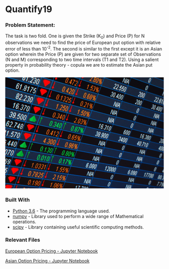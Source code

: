 # Quantify19

### Problem Statement:
The task is two fold. One is given the Strike (K<sub>0</sub>) and Price (P) for N observations we need to find the price of European put option with relative error of less than 10<sup>-2</sup>. The second is similar to the first except it is an Asian option wherein the Price (P) are given for two separate set of Observations (N and M) corresponding to two time intervals (T1 and T2). Using a salient property in probability theory - copula we are to estimate the Asian put option.
<p align="center">
  <img src="Images/prices.jpg">
</p>

### Built With

* [Python 3.6](https://www.python.org/) - The programming language used.
* [numpy](https://numpy.org/) - Library used to perform a wide range of Mathematical operations.
* [scipy](https://www.scipy.org/) - Library containing useful scientific computing methods.

### Relevant Files
[European Option Pricing - Jupyter Notebook](European%20Put%20Option.ipynb)

[Asian Option Pricing - Jupyter Notebook](Asian%20Put%20Option.ipynb)
